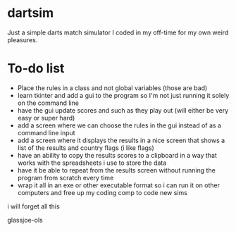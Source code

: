 # dartsim

Just a simple darts match simulator I coded in my off-time for my own weird pleasures.

# To-do list

- Place the rules in a class and not global variables (those are bad)
- learn tkinter and add a gui to the program so I'm not just running it solely on the command line
- have the gui update scores and such as they play out (will either be very easy or super hard)
- add a screen where we can choose the rules in the gui instead of as a command line input
- add a screen where it displays the results in a nice screen that shows a list of the results and country flags (i like flags)
- have an ability to copy the results scores to a clipboard in a way that works with the spreadsheets i use to store the data
- have it be able to repeat from the results screen without running the program from scratch every time
- wrap it all in an exe or other executable format so i can run it on other computers and free up my coding comp to code new sims

i will forget all this

glassjoe-ols
